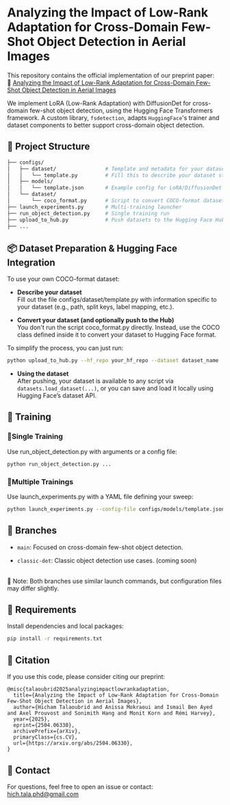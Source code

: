 # Analyzing the Impact of Low-Rank Adaptation for Cross-Domain Few-Shot Object Detection in Aerial Images

This repository contains the official implementation of our preprint paper:\
📄 [Analyzing the Impact of Low-Rank Adaptation for Cross-Domain Few-Shot Object Detection in Aerial Images](https://arxiv.org/abs/2504.06330)

We implement LoRA (Low-Rank Adaptation) with DiffusionDet for cross-domain few-shot object detection, using the Hugging
Face Transformers framework. A custom library, `fsdetection`, adapts `HuggingFace`'s trainer and dataset components to
better support cross-domain object detection.

## 📂 Project Structure

```bash
├── configs/
│   ├── dataset/                # Template and metadata for your dataset
│   │   └── template.py         # Fill this to describe your dataset structure
│   ├── models/                 
│   │   └── template.json       # Example config for LoRA/DiffusionDet
│   └── dataset/
│       └── coco_format.py      # Script to convert COCO-format dataset to Hugging Face format
├── launch_experiments.py       # Multi-training launcher
├── run_object_detection.py     # Single training run
├── upload_to_hub.py            # Push datasets to the Hugging Face Hub
├── ...
```

## 📦 Dataset Preparation & Hugging Face Integration

To use your own COCO-format dataset:

- **Describe your dataset**\
  Fill out the file configs/dataset/template.py with information specific to your dataset (e.g., path, split keys, label
  mapping, etc.).

- **Convert your dataset (and optionally push to the Hub)**\
  You don't run the script coco_format.py directly. Instead, use the COCO class defined inside it to convert your
  dataset to Hugging Face format.

To simplify the process, you can just run:

```bash
python upload_to_hub.py --hf_repo your_hf_repo --dataset dataset_name
```

- **Using the dataset**\
  After pushing, your dataset is available to any script via `datasets.load_dataset(...)`, or you can save and load it
  locally using Hugging Face’s dataset API.

## 🏁 Training
### 🔹**Single Training**

Use run_object_detection.py with arguments or a config file:

```bash
python run_object_detection.py ...
```

### 🔸**Multiple Trainings**

Use launch_experiments.py with a YAML file defining your sweep:

```bash
python launch_experiments.py --config-file configs/models/template.json ...
```

## 🌿 Branches

- `main`: Focused on cross-domain few-shot object detection.

- `classic-det`: Classic object detection use cases. (coming soon)

\
📝 Note: Both branches use similar launch commands, but configuration files may differ slightly.

## 🔧 Requirements

Install dependencies and local packages:
```bash
pip install -r requirements.txt
```

## 📄 Citation

If you use this code, please consider citing our preprint:
```
@misc{talaoubrid2025analyzingimpactlowrankadaptation,
  title={Analyzing the Impact of Low-Rank Adaptation for Cross-Domain Few-Shot Object Detection in Aerial Images}, 
  author={Hicham Talaoubrid and Anissa Mokraoui and Ismail Ben Ayed and Axel Prouvost and Sonimith Hang and Monit Korn and Rémi Harvey},
  year={2025},
  eprint={2504.06330},
  archivePrefix={arXiv},
  primaryClass={cs.CV},
  url={https://arxiv.org/abs/2504.06330}, 
}
```

## 📨 Contact

For questions, feel free to open an issue or contact: [hich.tala.phd@gmail.com](mailto:hich.tala.phd@gmail.com)

